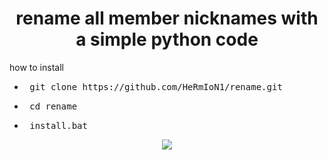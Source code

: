<h1 align="center">
rename all member nicknames with a simple python code 
</h1>

how to install 

- <pre> git clone https://github.com/HeRmIoN1/rename.git </pre>
- <pre> cd rename </pre>
- <pre> install.bat </pre>
<div align="center">
  <a href="https://github.com/HeRmIoN1/">
    <img src="http://ForTheBadge.com/images/badges/made-with-python.svg" />
  </a>
</div>
